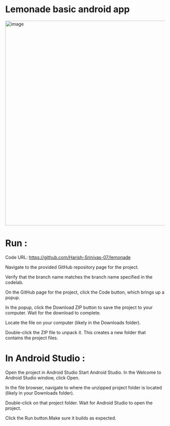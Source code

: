 # Lemonade basic android app

<img width="646" alt="image" src="https://user-images.githubusercontent.com/114596900/213895558-9d896919-4691-4c74-97f6-9793849dbb85.png">

# Run :
Code URL: https://github.com/Harish-Srinivas-07/lemonade

Navigate to the provided GitHub repository page for the project.

Verify that the branch name matches the branch name specified in the codelab.

On the GitHub page for the project, click the Code button, which brings up a popup.

In the popup, click the Download ZIP button to save the project to your computer. Wait for the download to complete.

Locate the file on your computer (likely in the Downloads folder).

Double-click the ZIP file to unpack it. This creates a new folder that contains the project files.

# In Android Studio :
Open the project in Android Studio Start Android Studio. In the Welcome to Android Studio window, click Open.

In the file browser, navigate to where the unzipped project folder is located (likely in your Downloads folder).

Double-click on that project folder. Wait for Android Studio to open the project.

Click the Run button.Make sure it builds as expected.
